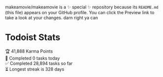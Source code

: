 makeamovie/makeamovie is a ✨ special ✨ repository because its `README.md` (this file) appears on your GitHub profile.
You can click the Preview link to take a look at your changes. darn right ya can

# Todoist Stats

<!-- TODO-IST:START -->
🏆  41,888 Karma Points           
🌸  Completed 0 tasks today           
✅  Completed 28,894 tasks so far           
⏳  Longest streak is 328 days
<!-- TODO-IST:END -->